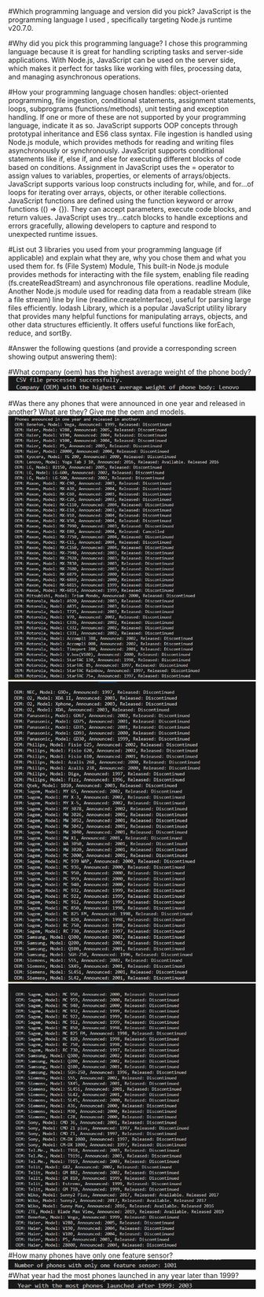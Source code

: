 #Which programming language and version did you pick?
JavaScript is the programming language I used , specifically targeting Node.js runtime v20.7.0.

#Why did you pick this programming language?
I chose this programming language because it is great for handling scripting tasks and server-side applications. With Node.js, JavaScript can be used on the server side, which makes it perfect for tasks like working with files, processing data, and managing asynchronous operations.

#How your programming language chosen handles: object-oriented programming, file ingestion, conditional statements, assignment statements, loops, subprograms (functions/methods), unit testing and exception handling. If one or more of these are not supported by your programming language, indicate it as so. 
JavaScript supports OOP concepts through prototypal inheritance and ES6 class syntax. File ingestion is handled using Node.js  module, which provides methods for reading and writing files asynchronously or synchronously. JavaScript supports conditional statements like if, else if, and else for executing different blocks of code based on conditions. Assignment in JavaScript uses the = operator to assign values to variables, properties, or elements of arrays/objects. JavaScript supports various loop constructs including for, while, and for...of loops for iterating over arrays, objects, or other iterable collections. JavaScript functions are defined using the function keyword or arrow functions (() => {}). They can accept parameters, execute code blocks, and return values. JavaScript uses try...catch blocks to handle exceptions and errors gracefully, allowing developers to capture and respond to unexpected runtime issues.


#List out 3 libraries you used from your programming language (if applicable) and explain what they are, why you chose them and what you used them for.
fs (File System) Module, This built-in Node.js module provides methods for interacting with the file system, enabling file reading (fs.createReadStream) and asynchronous file operations. readline Module, Another Node.js module used for reading data from a readable stream (like a file stream) line by line (readline.createInterface), useful for parsing large files efficiently. lodash Library, which is a popular JavaScript utility library that provides many helpful functions for manipulating arrays, objects, and other data structures efficiently. It offers useful functions like forEach, reduce, and sortBy.

#Answer the following questions (and provide a corresponding screen showing output answering them):

#What company (oem) has the highest average weight of the phone body?
![alt text](image.png)

#Was there any phones that were announced in one year and released in another? What are they? Give me the oem and models.
![alt text](image-1.png)
![alt text](image-2.png)
![alt text](image-3.png)
#How many phones have only one feature sensor?
![alt text](image-4.png)
#What year had the most phones launched in any year later than 1999? 
![alt text](image-5.png)